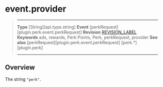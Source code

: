 # event.provider

> --------------------- ------------------------------------------------------------------------------------------
> __Type__              [String][api.type.string]
> __Event__             [perkRequest][plugin.perk.event.perkRequest]
> __Revision__          [REVISION_LABEL](REVISION_URL)
> __Keywords__          ads, rewards, Perk Points, Perk, perkRequest, provider
> __See also__			[perkRequest][plugin.perk.event.perkRequest]
>						[perk.*][plugin.perk]
> --------------------- ------------------------------------------------------------------------------------------

## Overview

The string `"perk"`.
